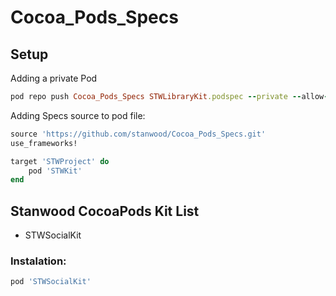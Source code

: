 # Cocoa_Pods_Specs

## Setup

Adding a private Pod

```ruby
pod repo push Cocoa_Pods_Specs STWLibraryKit.podspec --private --allow-warnings
```
Adding Specs source to pod file:

```ruby
source 'https://github.com/stanwood/Cocoa_Pods_Specs.git'
use_frameworks!

target 'STWProject' do
    pod 'STWKit'
end
```
## Stanwood CocoaPods Kit List

* STWSocialKit
### Instalation:
```ruby
pod 'STWSocialKit'
```

